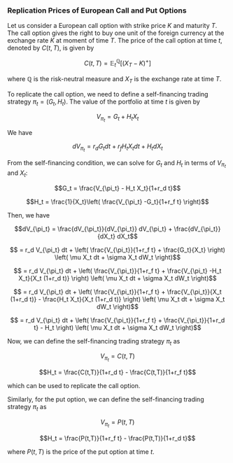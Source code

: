 

### **Replication Prices of European Call and Put Options**

Let us consider a European call option with strike price $K$ and maturity $T$. The call option gives the right to buy one unit of the foreign currency at the exchange rate $K$ at moment of time $T$. The price of the call option at time $t$, denoted by $C(t,T)$, is given by

$$C(t,T) = \mathbb{E}^{\mathbb{Q}}_t \left[ (X_T-K)^+ \right]$$

where $\mathbb{Q}$ is the risk-neutral measure and $X_T$ is the exchange rate at time $T$. 

To replicate the call option, we need to define a self-financing trading strategy $\pi_t = (G_t,H_t)$. The value of the portfolio at time $t$ is given by

$$V_{\pi_t} = G_t + H_t X_t$$

We have

$$dV_{\pi_t} = r_d G_t dt + r_f H_t X_t dt + H_t dX_t$$

From the self-financing condition, we can solve for $G_t$ and $H_t$ in terms of $V_{\pi_t}$ and $X_t$:

$$G_t = \frac{V_{\pi_t} - H_t X_t}{1+r_d t}$$

$$H_t = \frac{1}{X_t}\left( \frac{V_{\pi_t} -G_t}{1+r_f t} \right)$$

Then, we have

$$dV_{\pi_t} = \frac{dV_{\pi_t}}{dV_{\pi_t}} dV_{\pi_t} + \frac{dV_{\pi_t}}{dX_t} dX_t$$

$$ = r_d V_{\pi_t} dt + \left( \frac{V_{\pi_t}}{1+r_f t} + \frac{G_t}{X_t} \right) \left( \mu X_t dt + \sigma X_t dW_t \right)$$

$$ = r_d V_{\pi_t} dt + \left( \frac{V_{\pi_t}}{1+r_f t} + \frac{V_{\pi_t} -H_t X_t}{X_t (1+r_d t)} \right) \left( \mu X_t dt + \sigma X_t dW_t \right)$$

$$ = r_d V_{\pi_t} dt + \left( \frac{V_{\pi_t}}{1+r_f t} + \frac{V_{\pi_t}}{X_t (1+r_d t)} - \frac{H_t X_t}{X_t (1+r_d t)} \right) \left( \mu X_t dt + \sigma X_t dW_t \right)$$

$$ = r_d V_{\pi_t} dt + \left( \frac{V_{\pi_t}}{1+r_f t} + \frac{V_{\pi_t}}{1+r_d t} - H_t \right) \left( \mu X_t dt + \sigma X_t dW_t \right)$$

Now, we can define the self-financing trading strategy $\pi_t$ as

$$V_{\pi_t} = C(t,T)$$

$$H_t = \frac{C(t,T)}{1+r_d t} - \frac{C(t,T)}{1+r_f t}$$

which can be used to replicate the call option.

Similarly, for the put option, we can define the self-financing trading strategy $\pi_t$ as

$$V_{\pi_t} = P(t,T)$$

$$H_t = \frac{P(t,T)}{1+r_f t} - \frac{P(t,T)}{1+r_d t}$$

where $P(t,T)$ is the price of the put option at time $t$.